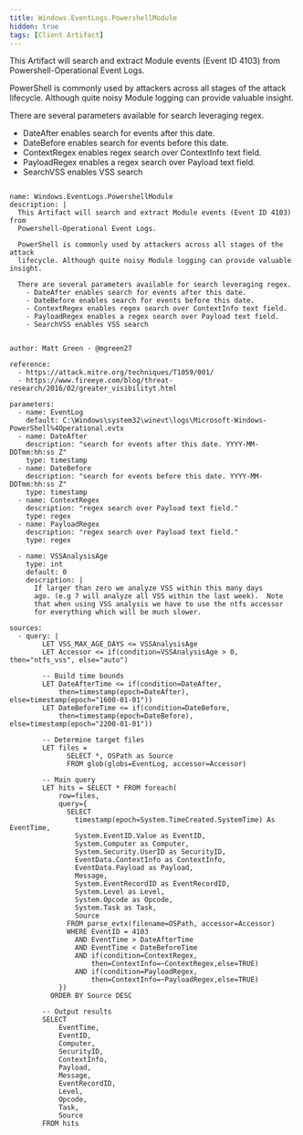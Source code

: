 ```yaml
---
title: Windows.EventLogs.PowershellModule
hidden: true
tags: [Client Artifact]
---
```


This Artifact will search and extract Module events (Event ID 4103) from
Powershell-Operational Event Logs.

PowerShell is commonly used by attackers across all stages of the attack
lifecycle. Although quite noisy Module logging can provide valuable insight.

There are several parameters available for search leveraging regex.
  - DateAfter enables search for events after this date.
  - DateBefore enables search for events before this date.
  - ContextRegex enables regex search over ContextInfo text field.
  - PayloadRegex enables a regex search over Payload text field.
  - SearchVSS enables VSS search


<pre><code class="language-yaml">
name: Windows.EventLogs.PowershellModule
description: |
  This Artifact will search and extract Module events (Event ID 4103) from
  Powershell-Operational Event Logs.

  PowerShell is commonly used by attackers across all stages of the attack
  lifecycle. Although quite noisy Module logging can provide valuable insight.

  There are several parameters available for search leveraging regex.
    - DateAfter enables search for events after this date.
    - DateBefore enables search for events before this date.
    - ContextRegex enables regex search over ContextInfo text field.
    - PayloadRegex enables a regex search over Payload text field.
    - SearchVSS enables VSS search


author: Matt Green - @mgreen27

reference:
  - https://attack.mitre.org/techniques/T1059/001/
  - https://www.fireeye.com/blog/threat-research/2016/02/greater_visibilityt.html

parameters:
  - name: EventLog
    default: C:\Windows\system32\winevt\logs\Microsoft-Windows-PowerShell%4Operational.evtx
  - name: DateAfter
    description: "search for events after this date. YYYY-MM-DDTmm:hh:ss Z"
    type: timestamp
  - name: DateBefore
    description: "search for events before this date. YYYY-MM-DDTmm:hh:ss Z"
    type: timestamp
  - name: ContextRegex
    description: "regex search over Payload text field."
    type: regex
  - name: PayloadRegex
    description: "regex search over Payload text field."
    type: regex

  - name: VSSAnalysisAge
    type: int
    default: 0
    description: |
      If larger than zero we analyze VSS within this many days
      ago. (e.g 7 will analyze all VSS within the last week).  Note
      that when using VSS analysis we have to use the ntfs accessor
      for everything which will be much slower.

sources:
  - query: |
        LET VSS_MAX_AGE_DAYS &lt;= VSSAnalysisAge
        LET Accessor &lt;= if(condition=VSSAnalysisAge &gt; 0, then="ntfs_vss", else="auto")

        -- Build time bounds
        LET DateAfterTime &lt;= if(condition=DateAfter,
            then=timestamp(epoch=DateAfter), else=timestamp(epoch="1600-01-01"))
        LET DateBeforeTime &lt;= if(condition=DateBefore,
            then=timestamp(epoch=DateBefore), else=timestamp(epoch="2200-01-01"))

        -- Determine target files
        LET files =
              SELECT *, OSPath as Source
              FROM glob(globs=EventLog, accessor=Accessor)

        -- Main query
        LET hits = SELECT * FROM foreach(
            row=files,
            query={
              SELECT
                timestamp(epoch=System.TimeCreated.SystemTime) As EventTime,
                System.EventID.Value as EventID,
                System.Computer as Computer,
                System.Security.UserID as SecurityID,
                EventData.ContextInfo as ContextInfo,
                EventData.Payload as Payload,
                Message,
                System.EventRecordID as EventRecordID,
                System.Level as Level,
                System.Opcode as Opcode,
                System.Task as Task,
                Source
              FROM parse_evtx(filename=OSPath, accessor=Accessor)
              WHERE EventID = 4103
                AND EventTime &gt; DateAfterTime
                AND EventTime &lt; DateBeforeTime
                AND if(condition=ContextRegex,
                    then=ContextInfo=~ContextRegex,else=TRUE)
                AND if(condition=PayloadRegex,
                    then=ContextInfo=~PayloadRegex,else=TRUE)
            })
          ORDER BY Source DESC

        -- Output results
        SELECT
            EventTime,
            EventID,
            Computer,
            SecurityID,
            ContextInfo,
            Payload,
            Message,
            EventRecordID,
            Level,
            Opcode,
            Task,
            Source
        FROM hits

</code></pre>

